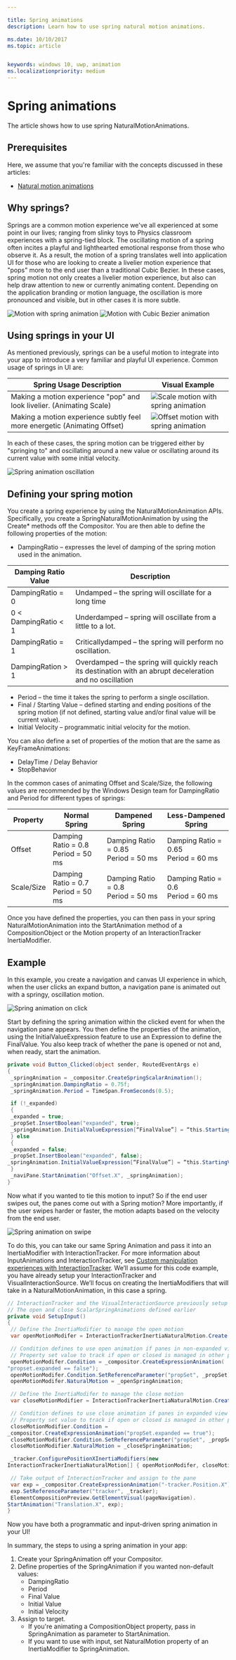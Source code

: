 ```yaml
---

title: Spring animations
description: Learn how to use spring natural motion animations.

ms.date: 10/10/2017
ms.topic: article


keywords: windows 10, uwp, animation
ms.localizationpriority: medium
---
```

# Spring animations

The article shows how to use spring NaturalMotionAnimations.

## Prerequisites

Here, we assume that you're familiar with the concepts discussed in these articles:

- [Natural motion animations](natural-animations.md)

## Why springs?

Springs are a common motion experience we've all experienced at some point in our lives; ranging from slinky toys to Physics classroom experiences with a spring-tied block. The oscillating motion of a spring often incites a playful and lighthearted emotional response from those who observe it. As a result, the motion of a spring translates well into application UI for those who are looking to create a livelier motion experience that "pops" more to the end user than a traditional Cubic Bezier. In these cases, spring motion not only creates a livelier motion experience, but also can help draw attention to new or currently animating content. Depending on the application branding or motion language, the oscillation is more pronounced and visible, but in other cases it is more subtle.

![Motion with spring animation](images/animation/offset-spring.gif)
![Motion with Cubic Bezier animation](images/animation/offset-cubic-bezier.gif)

## Using springs in your UI

As mentioned previously, springs can be a useful motion to integrate into your app to introduce a very familiar and playful UI experience. Common usage of springs in UI are:

| Spring Usage Description | Visual Example |
| ------------------------ | -------------- |
| Making a motion experience "pop" and look livelier. (Animating Scale) | ![Scale motion with spring animation](images/animation/scale-spring.gif) |
| Making a motion experience subtly feel more energetic (Animating Offset) | ![Offset motion with spring animation](images/animation/offset-spring.gif) |

In each of these cases, the spring motion can be triggered either by "springing to" and oscillating around a new value or oscillating around its current value with some initial velocity.

![Spring animation oscillation](images/animation/spring-animation-diagram.png)

## Defining your spring motion

You create a spring experience by using the NaturalMotionAnimation APIs. Specifically, you create a SpringNaturalMotionAnimation by using the Create* methods off the Compositor. You are then able to define the following properties of the motion:

- DampingRatio – expresses the level of damping of the spring motion used in the animation.

| Damping Ratio Value | Description |
| ------------------- | ----------- |
| DampingRatio = 0 | Undamped – the spring will oscillate for a long time |
| 0 < DampingRatio < 1 | Underdamped – spring will oscillate from a little to a lot. |
| DampingRatio = 1 | Criticallydamped – the spring will perform no oscillation. |
| DampingRation > 1 | Overdamped – the spring will quickly reach its destination with an abrupt deceleration and no oscillation |

- Period – the time it takes the spring to perform a single oscillation.
- Final / Starting Value – defined starting and ending positions of the spring motion (if not defined, starting value and/or final value will be current value).
- Initial Velocity – programmatic initial velocity for the motion.

You can also define a set of properties of the motion that are the same as KeyFrameAnimations:

- DelayTime / Delay Behavior
- StopBehavior

In the common cases of animating Offset and Scale/Size, the following values are recommended by the Windows Design team for DampingRatio and Period for different types of springs:

| Property | Normal Spring | Dampened Spring | Less-Dampened Spring |
| -------- | ------------- | --------------- | -------------------- |
| Offset | Damping Ratio = 0.8 <br/> Period = 50 ms | Damping Ratio = 0.85 <br/> Period = 50 ms | Damping Ratio = 0.65 <br/> Period = 60 ms |
| Scale/Size | Damping Ratio = 0.7 <br/> Period = 50 ms | Damping Ratio = 0.8 <br/> Period = 50 ms | Damping Ratio = 0.6 <br/> Period = 60 ms |

Once you have defined the properties, you can then pass in your spring NaturalMotionAnimation into the StartAnimation method of a CompositionObject or the Motion property of an InteractionTracker InertiaModifier.

## Example

In this example, you create a navigation and canvas UI experience in which, when the user clicks an expand button, a navigation pane is animated out with a springy, oscillation motion.

![Spring animation on click](images/animation/spring-animation-on-click.gif)

Start by defining the spring animation within the clicked event for when the navigation pane appears. You then define the properties of the animation, using the InitialValueExpression feature to use an Expression to define the FinalValue. You also keep track of whether the pane is opened or not and, when ready, start the animation.

```csharp
private void Button_Clicked(object sender, RoutedEventArgs e)
{
 _springAnimation = _compositor.CreateSpringScalarAnimation();
 _springAnimation.DampingRatio = 0.75f;
 _springAnimation.Period = TimeSpan.FromSeconds(0.5);

 if (!_expanded)
 {
 _expanded = true;
 _propSet.InsertBoolean("expanded", true);
 _springAnimation.InitialValueExpression[“FinalValue”] = “this.StartingValue + 250”;
 } else
 {
 _expanded = false;
 _propSet.InsertBoolean("expanded", false);
_springAnimation.InitialValueExpression[“FinalValue”] = “this.StartingValue - 250”;
 }
 _naviPane.StartAnimation("Offset.X", _springAnimation);
}
```

Now what if you wanted to tie this motion to input? So if the end user swipes out, the panes come out with a Spring motion? More importantly, if the user swipes harder or faster, the motion adapts based on the velocity from the end user.

![Spring animation on swipe](images/animation/spring-animation-on-swipe.gif)

To do this, you can take our same Spring Animation and pass it into an InertiaModifier with InteractionTracker. For more information about InputAnimations and InteractionTracker, see [Custom manipulation experiences with InteractionTracker](interaction-tracker-manipulations.md). We’ll assume for this code example, you have already setup your InteractionTracker and VisualInteractionSource. We’ll focus on creating the InertiaModifiers that will take in a NaturalMotionAnimation, in this case a spring.

```csharp
// InteractionTracker and the VisualInteractionSource previously setup
// The open and close ScalarSpringAnimations defined earlier
private void SetupInput()
{
 // Define the InertiaModifier to manage the open motion
 var openMotionModifer = InteractionTrackerInertiaNaturalMotion.Create(compositor);

 // Condition defines to use open animation if panes in non-expanded view
 // Property set value to track if open or closed is managed in other part of code
 openMotionModifer.Condition = _compositor.CreateExpressionAnimation(
"propset.expanded == false");
 openMotionModifer.Condition.SetReferenceParameter("propSet", _propSet);
 openMotionModifer.NaturalMotion = _openSpringAnimation;

 // Define the InertiaModifer to manage the close motion
 var closeMotionModifier = InteractionTrackerInertiaNaturalMotion.Create(_compositor);

 // Condition defines to use close animation if panes in expanded view
 // Property set value to track if open or closed is managed in other part of code
 closeMotionModifier.Condition = 
_compositor.CreateExpressionAnimation("propSet.expanded == true");
 closeMotionModifier.Condition.SetReferenceParameter("propSet", _propSet);
 closeMotionModifier.NaturalMotion = _closeSpringAnimation;

 _tracker.ConfigurePositionXInertiaModifiers(new 
InteractionTrackerInertiaNaturalMotion[] { openMotionModifer, closeMotionModifier});

 // Take output of InteractionTracker and assign to the pane
 var exp = _compositor.CreateExpressionAnimation("-tracker.Position.X");
 exp.SetReferenceParameter("tracker", _tracker);
 ElementCompositionPreview.GetElementVisual(pageNavigation).
StartAnimation("Translation.X", exp);
}
```

Now you have both a programmatic and input-driven spring animation in your UI!

In summary, the steps to using a spring animation in your app:

1. Create your SpringAnimation off your Compositor.
1. Define properties of the SpringAnimation if you wanted non-default values:
    - DampingRatio
    - Period
    - Final Value
    - Initial Value
    - Initial Velocity
1. Assign to target.
    - If you're animating a CompositionObject property, pass in SpringAnimation as parameter to StartAnimation.
    - If you want to use with input, set NaturalMotion property of an InertiaModifier to SpringAnimation.

